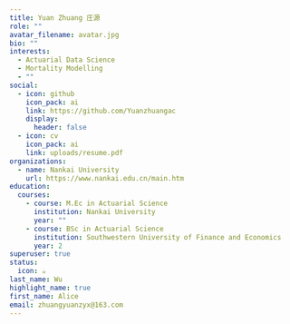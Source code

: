 ```yaml
---
title: Yuan Zhuang 庄源
role: ""
avatar_filename: avatar.jpg
bio: ""
interests:
  - Actuarial Data Science
  - Mortality Modelling
  - ""
social:
  - icon: github
    icon_pack: ai
    link: https://github.com/Yuanzhuangac
    display:
      header: false
  - icon: cv
    icon_pack: ai
    link: uploads/resume.pdf
organizations:
  - name: Nankai University
    url: https://www.nankai.edu.cn/main.htm
education:
  courses:
    - course: M.Ec in Actuarial Science
      institution: Nankai University
      year: ""
    - course: BSc in Actuarial Science
      institution: Southwestern University of Finance and Economics
      year: 2
superuser: true
status:
  icon: ☕️
last_name: Wu
highlight_name: true
first_name: Alice
email: zhuangyuanzyx@163.com
---
```

